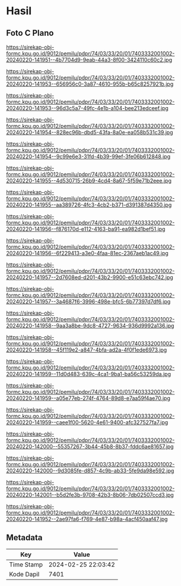# Hasil

## Foto C Plano

https://sirekap-obj-formc.kpu.go.id/9012/pemilu/pdpr/74/03/33/20/01/7403332001002-20240220-141951--4b7704d9-9eab-44a3-8f00-3424110c60c2.jpg

https://sirekap-obj-formc.kpu.go.id/9012/pemilu/pdpr/74/03/33/20/01/7403332001002-20240220-141953--656956c0-3a87-4610-955b-b65c8257921b.jpg

https://sirekap-obj-formc.kpu.go.id/9012/pemilu/pdpr/74/03/33/20/01/7403332001002-20240220-141953--96d3c5a7-49fc-4e1b-a104-bee213edceef.jpg

https://sirekap-obj-formc.kpu.go.id/9012/pemilu/pdpr/74/03/33/20/01/7403332001002-20240220-141954--828ec96b-dbd5-43fa-8a0e-ea058b531c39.jpg

https://sirekap-obj-formc.kpu.go.id/9012/pemilu/pdpr/74/03/33/20/01/7403332001002-20240220-141954--9c99e6e3-31fd-4b39-99ef-3fe06b612848.jpg

https://sirekap-obj-formc.kpu.go.id/9012/pemilu/pdpr/74/03/33/20/01/7403332001002-20240220-141955--4d530715-26b9-4cd4-8a67-5f59e71b2eee.jpg

https://sirekap-obj-formc.kpu.go.id/9012/pemilu/pdpr/74/03/33/20/01/7403332001002-20240220-141955--aa389726-4fc3-4cb2-b371-d391387d4350.jpg

https://sirekap-obj-formc.kpu.go.id/9012/pemilu/pdpr/74/03/33/20/01/7403332001002-20240220-141956--f876170d-e112-4163-ba91-ea982d1bef51.jpg

https://sirekap-obj-formc.kpu.go.id/9012/pemilu/pdpr/74/03/33/20/01/7403332001002-20240220-141956--6f229413-a3e0-4faa-81ec-2367aeb1ac49.jpg

https://sirekap-obj-formc.kpu.go.id/9012/pemilu/pdpr/74/03/33/20/01/7403332001002-20240220-141957--2d7608ed-d201-43b2-9900-e51c63ebc742.jpg

https://sirekap-obj-formc.kpu.go.id/9012/pemilu/pdpr/74/03/33/20/01/7403332001002-20240220-141957--3a4687f6-3996-498e-bfc5-6b77397d7df6.jpg

https://sirekap-obj-formc.kpu.go.id/9012/pemilu/pdpr/74/03/33/20/01/7403332001002-20240220-141958--9aa3a8be-9dc8-4727-9634-936d9992a136.jpg

https://sirekap-obj-formc.kpu.go.id/9012/pemilu/pdpr/74/03/33/20/01/7403332001002-20240220-141958--45f119e2-a847-4bfa-ad2a-4f0f1ede6973.jpg

https://sirekap-obj-formc.kpu.go.id/9012/pemilu/pdpr/74/03/33/20/01/7403332001002-20240220-141959--11d0d483-639c-4ca1-9ba1-ba56c53259da.jpg

https://sirekap-obj-formc.kpu.go.id/9012/pemilu/pdpr/74/03/33/20/01/7403332001002-20240220-141959--a05e77eb-274f-4764-89d8-e7aa59f4ae70.jpg

https://sirekap-obj-formc.kpu.go.id/9012/pemilu/pdpr/74/03/33/20/01/7403332001002-20240220-141959--caee1f00-5620-4e61-9400-afc327527fa7.jpg

https://sirekap-obj-formc.kpu.go.id/9012/pemilu/pdpr/74/03/33/20/01/7403332001002-20240220-142000--55357267-3b44-45b8-8b37-fddc6ae81657.jpg

https://sirekap-obj-formc.kpu.go.id/9012/pemilu/pdpr/74/03/33/20/01/7403332001002-20240220-142000--9d3085fe-d857-4c9b-ab33-5fe9da98e592.jpg

https://sirekap-obj-formc.kpu.go.id/9012/pemilu/pdpr/74/03/33/20/01/7403332001002-20240220-142001--b5d2fe3b-9708-42b3-8b06-7db02507ccd3.jpg

https://sirekap-obj-formc.kpu.go.id/9012/pemilu/pdpr/74/03/33/20/01/7403332001002-20240220-141952--2ae97fa6-f769-4e87-b98a-4acf450aaf47.jpg


## Metadata

| Key        | Value               |
| ---------- | ------------------- |
| Time Stamp | 2024-02-25 22:03:42 |
| Kode Dapil | 7401                |



